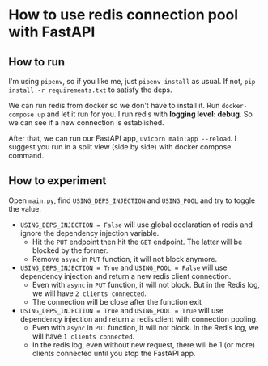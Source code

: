 # How to use redis connection pool with FastAPI

## How to run

I'm using `pipenv`, so if you like me, just `pipenv install` as usual. If not, `pip install -r requirements.txt` to satisfy the deps.

We can run redis from docker so we don't have to install it. Run `docker-compose up` and let it run for you. I run redis with **logging level: debug**. So we can see if a new connection is established.

After that, we can run our FastAPI app, `uvicorn main:app --reload`. I suggest you run in a split view (side by side) with docker compose command.

## How to experiment

Open `main.py`, find `USING_DEPS_INJECTION` and `USING_POOL` and try to toggle the value.

* `USING_DEPS_INJECTION = False` will use global declaration of redis and ignore the dependency injection variable.
  * Hit the `PUT` endpoint then hit the `GET` endpoint. The latter will be blocked by the former.
  * Remove `async` in `PUT` function, it will not block anymore.
* `USING_DEPS_INJECTION = True` and `USING_POOL = False` will use dependency injection and return a new redis client connection.
  * Even with `async` in `PUT` function, it will not block. But in the Redis log, we will have `2 clients connected`.
  * The connection will be close after the function exit
* `USING_DEPS_INJECTION = True` and `USING_POOL = True` will use dependency injection and return a redis client with connection pooling.
  * Even with `async` in `PUT` function, it will not block. In the Redis log, we will have `1 clients connected`.
  * In the redis log, even without new request, there will be 1 (or more) clients connected until you stop the FastAPI app.